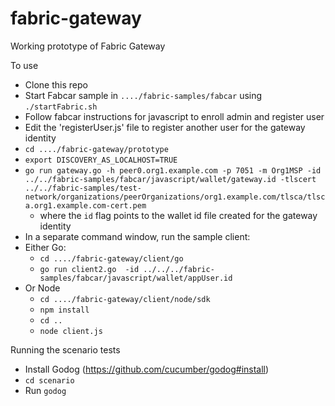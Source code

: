 # fabric-gateway

Working prototype of Fabric Gateway

To use
- Clone this repo
- Start Fabcar sample in `..../fabric-samples/fabcar` using `./startFabric.sh`
- Follow fabcar instructions for javascript to enroll admin and register user
- Edit the 'registerUser.js' file to register another user for the gateway identity
- `cd ..../fabric-gateway/prototype`
- `export DISCOVERY_AS_LOCALHOST=TRUE`
- `go run gateway.go -h peer0.org1.example.com -p 7051 -m Org1MSP -id ../../fabric-samples/fabcar/javascript/wallet/gateway.id -tlscert ../../fabric-samples/test-network/organizations/peerOrganizations/org1.example.com/tlsca/tlsca.org1.example.com-cert.pem`
    - where the `id` flag points to the wallet id file created for the gateway identity
- In a separate command window, run the sample client:
- Either Go:
    - `cd ..../fabric-gateway/client/go`
    - `go run client2.go  -id ../../../fabric-samples/fabcar/javascript/wallet/appUser.id`
- Or Node
    - `cd ..../fabric-gateway/client/node/sdk`
    - `npm install`
    - `cd ..`
    - `node client.js`

Running the scenario tests
- Install Godog (https://github.com/cucumber/godog#install)
- `cd scenario`
- Run `godog`
